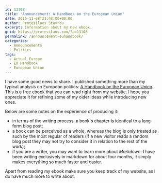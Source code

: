 ```yaml
---
id: 13108
title: 'Announcement: A Handbook on the European Union'
date: 2015-11-08T21:48:00+00:00
author: Protesilaos Stavrou
excerpt: Information about my new ebook.
guid: https://protesilaos.com/?p=13108
permalink: /announcement-euhandbook/
categories:
  - Announcements
  - Politics
tags:
  - Actual Europe
  - EU Handbook
  - European Union
---
```

I have some good news to share. I published something more than my typical analysis on European politics: [A Handbook on the European Union](/euhandbook/). This is a free ebook that you can read right from my website. I hope you appreciate it for refining some of my older ideas while introducing new ones.

Below are some notes on the experience of producing it:

  * in terms of the writing process, a book's chapter is identical to a long-form blog post;
  * a book can be perceived as a whole, whereas the blog is only treated as such by the most regular of readers (if a new visitor reads a random blog post they may not try to consider it in relation to the rest of the work);
  * if you are a writer, you may want to learn more about _Markdown_: I have been writing exclusively in markdown for about four months, it simply makes everything so much faster and easier.

Apart from reading my ebook make sure you keep track of my website, as I do have much more to write about.
